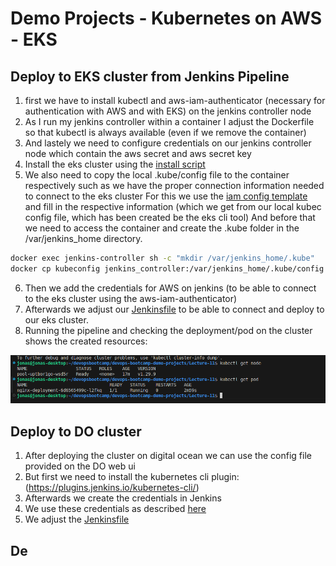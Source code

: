 # Demo Projects - Kubernetes on AWS - EKS

## Deploy to EKS cluster from Jenkins Pipeline

1. first we have to install kubectl and aws-iam-authenticator (necessary for authentication with AWS and with EKS) on the jenkins controller node
2. As I run my jenkins controller within a container I adjust the Dockerfile so that kubectl is always available (even if we remove the container)
3. And lastely we need to configure credentials on our jenkins controller node which contain the aws secret and aws secret key
4. Install the eks cluster using the [install script](./install-eks-cluster.sh)
5. We also need to copy the local .kube/config file to the container respectively such as we have the proper connection information needed to connect to the eks cluster
For this we use the [iam config template](./iam-config.yaml) and fill in the respective information (which we get from our local kubec config file, which has been created be the eks cli tool)
And before that we need to access the container and create the .kube folder in the /var/jenkins_home directory.

``` bash
docker exec jenkins-controller sh -c "mkdir /var/jenkins_home/.kube"
docker cp kubeconfig jenkins_controller:/var/jenkins_home/.kube/config
```

6. Then we add the credentials for AWS on jenkins (to be able to connect to the eks cluster using the aws-iam-authenticator)
7. Afterwards we adjust our [Jenkinsfile](./Jenkinsfile) to be able to connect and deploy to our eks cluster.
8. Running the pipeline and checking the deployment/pod on the cluster shows the created resources:

![cluster check](image.png)

## Deploy to DO cluster
1. After deploying the cluster on digital ocean we can use the config file provided on the DO web ui
2. But first we need to install the kubernetes cli plugin: (https://plugins.jenkins.io/kubernetes-cli/)
3. Afterwards we create the credentials in Jenkins
4. We use these credentials as described [here](https://plugins.jenkins.io/kubernetes-cli/)
5. We adjust the [Jenkinsfile](Jenkinsfile_DO)


## De